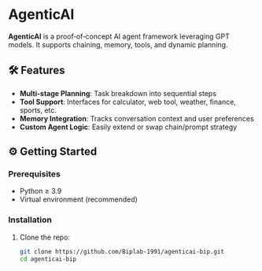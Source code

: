 # AgenticAI

**AgenticAI** is a proof‑of‑concept AI agent framework leveraging GPT models. It supports chaining, memory, tools, and dynamic planning.

## 🛠️ Features

- **Multi‑stage Planning**: Task breakdown into sequential steps  
- **Tool Support**: Interfaces for calculator, web tool, weather, finance, sports, etc.  
- **Memory Integration**: Tracks conversation context and user preferences  
- **Custom Agent Logic**: Easily extend or swap chain/prompt strategy  

## ⚙️ Getting Started

### Prerequisites

- Python ≥ 3.9  
- Virtual environment (recommended)

### Installation

1. Clone the repo:
   ```bash
   git clone https://github.com/Biplab-1991/agenticai-bip.git
   cd agenticai-bip
